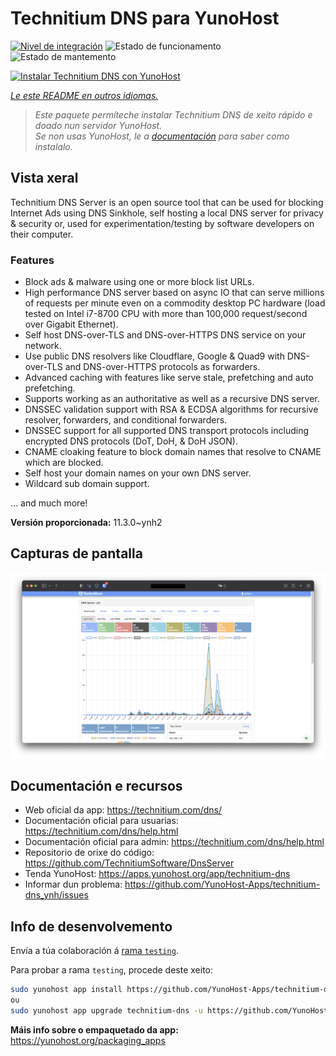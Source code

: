 <!--
NOTA: Este README foi creado automáticamente por <https://github.com/YunoHost/apps/tree/master/tools/readme_generator>
NON debe editarse manualmente.
-->

# Technitium DNS para YunoHost

[![Nivel de integración](https://dash.yunohost.org/integration/technitium-dns.svg)](https://dash.yunohost.org/appci/app/technitium-dns) ![Estado de funcionamento](https://ci-apps.yunohost.org/ci/badges/technitium-dns.status.svg) ![Estado de mantemento](https://ci-apps.yunohost.org/ci/badges/technitium-dns.maintain.svg)

[![Instalar Technitium DNS con YunoHost](https://install-app.yunohost.org/install-with-yunohost.svg)](https://install-app.yunohost.org/?app=technitium-dns)

*[Le este README en outros idiomas.](./ALL_README.md)*

> *Este paquete permíteche instalar Technitium DNS de xeito rápido e doado nun servidor YunoHost.*  
> *Se non usas YunoHost, le a [documentación](https://yunohost.org/install) para saber como instalalo.*

## Vista xeral

Technitium DNS Server is an open source tool that can be used for blocking Internet Ads using DNS Sinkhole, self hosting a local DNS server for privacy & security or, used for experimentation/testing by software developers on their computer.

### Features

- Block ads & malware using one or more block list URLs.
- High performance DNS server based on async IO that can serve millions of requests per minute even on a commodity desktop PC hardware (load tested on Intel i7-8700 CPU with more than 100,000 request/second over Gigabit Ethernet).
- Self host DNS-over-TLS and DNS-over-HTTPS DNS service on your network.
- Use public DNS resolvers like Cloudflare, Google & Quad9 with DNS-over-TLS and DNS-over-HTTPS protocols as forwarders.
- Advanced caching with features like serve stale, prefetching and auto prefetching.
- Supports working as an authoritative as well as a recursive DNS server.
- DNSSEC validation support with RSA & ECDSA algorithms for recursive resolver, forwarders, and conditional forwarders.
- DNSSEC support for all supported DNS transport protocols including encrypted DNS protocols (DoT, DoH, & DoH JSON).
- CNAME cloaking feature to block domain names that resolve to CNAME which are blocked.
- Self host your domain names on your own DNS server.
- Wildcard sub domain support.

... and much more!

**Versión proporcionada:** 11.3.0~ynh2

## Capturas de pantalla

![Captura de pantalla de Technitium DNS](./doc/screenshots/example.jpg)

## Documentación e recursos

- Web oficial da app: <https://technitium.com/dns/>
- Documentación oficial para usuarias: <https://technitium.com/dns/help.html>
- Documentación oficial para admin: <https://technitium.com/dns/help.html>
- Repositorio de orixe do código: <https://github.com/TechnitiumSoftware/DnsServer>
- Tenda YunoHost: <https://apps.yunohost.org/app/technitium-dns>
- Informar dun problema: <https://github.com/YunoHost-Apps/technitium-dns_ynh/issues>

## Info de desenvolvemento

Envía a túa colaboración á [rama `testing`](https://github.com/YunoHost-Apps/technitium-dns_ynh/tree/testing).

Para probar a rama `testing`, procede deste xeito:

```bash
sudo yunohost app install https://github.com/YunoHost-Apps/technitium-dns_ynh/tree/testing --debug
ou
sudo yunohost app upgrade technitium-dns -u https://github.com/YunoHost-Apps/technitium-dns_ynh/tree/testing --debug
```

**Máis info sobre o empaquetado da app:** <https://yunohost.org/packaging_apps>
